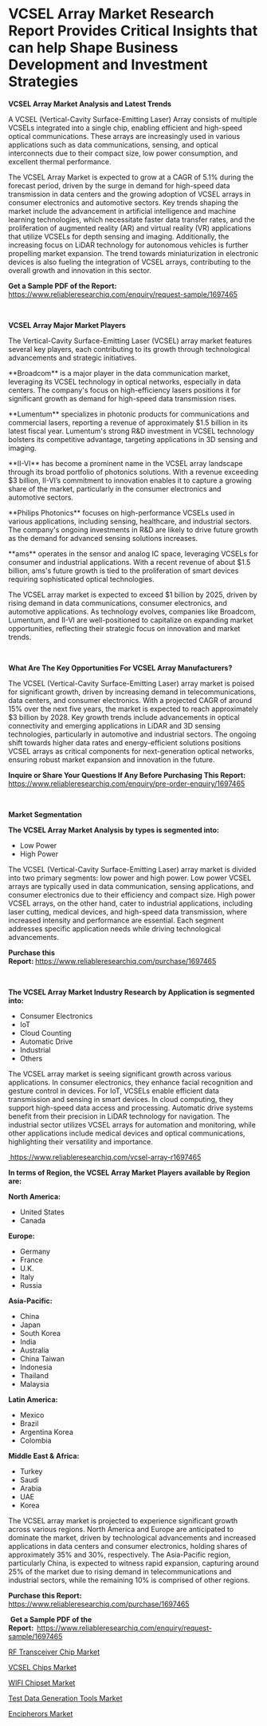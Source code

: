 <p><h1>VCSEL Array Market Research Report Provides Critical Insights that can help Shape Business Development and Investment Strategies</h1></p><p><strong>VCSEL Array Market Analysis and Latest Trends</strong></p>
<p><p>A VCSEL (Vertical-Cavity Surface-Emitting Laser) Array consists of multiple VCSELs integrated into a single chip, enabling efficient and high-speed optical communications. These arrays are increasingly used in various applications such as data communications, sensing, and optical interconnects due to their compact size, low power consumption, and excellent thermal performance.</p><p>The VCSEL Array Market is expected to grow at a CAGR of 5.1% during the forecast period, driven by the surge in demand for high-speed data transmission in data centers and the growing adoption of VCSEL arrays in consumer electronics and automotive sectors. Key trends shaping the market include the advancement in artificial intelligence and machine learning technologies, which necessitate faster data transfer rates, and the proliferation of augmented reality (AR) and virtual reality (VR) applications that utilize VCSELs for depth sensing and imaging. Additionally, the increasing focus on LiDAR technology for autonomous vehicles is further propelling market expansion. The trend towards miniaturization in electronic devices is also fueling the integration of VCSEL arrays, contributing to the overall growth and innovation in this sector.</p></p>
<p><strong>Get a Sample PDF of the Report:&nbsp;</strong> <a href="https://www.reliableresearchiq.com/enquiry/request-sample/1697465?utm_campaign=1140&utm_medium=2&utm_source=Github&utm_content=ia&utm_term=24032025&utm_id=vcsel-array">https://www.reliableresearchiq.com/enquiry/request-sample/1697465</a></p>
<p>&nbsp;</p>
<p><strong>VCSEL Array Major Market Players</strong></p>
<p><p>The Vertical-Cavity Surface-Emitting Laser (VCSEL) array market features several key players, each contributing to its growth through technological advancements and strategic initiatives. </p><p>**Broadcom** is a major player in the data communication market, leveraging its VCSEL technology in optical networks, especially in data centers. The company's focus on high-efficiency lasers positions it for significant growth as demand for high-speed data transmission rises. </p><p>**Lumentum** specializes in photonic products for communications and commercial lasers, reporting a revenue of approximately $1.5 billion in its latest fiscal year. Lumentum's strong R&D investment in VCSEL technology bolsters its competitive advantage, targeting applications in 3D sensing and imaging.</p><p>**II-VI** has become a prominent name in the VCSEL array landscape through its broad portfolio of photonics solutions. With a revenue exceeding $3 billion, II-VI’s commitment to innovation enables it to capture a growing share of the market, particularly in the consumer electronics and automotive sectors.</p><p>**Philips Photonics** focuses on high-performance VCSELs used in various applications, including sensing, healthcare, and industrial sectors. The company's ongoing investments in R&D are likely to drive future growth as the demand for advanced sensing solutions increases.</p><p>**ams** operates in the sensor and analog IC space, leveraging VCSELs for consumer and industrial applications. With a recent revenue of about $1.5 billion, ams's future growth is tied to the proliferation of smart devices requiring sophisticated optical technologies.</p><p>The VCSEL array market is expected to exceed $1 billion by 2025, driven by rising demand in data communications, consumer electronics, and automotive applications. As technology evolves, companies like Broadcom, Lumentum, and II-VI are well-positioned to capitalize on expanding market opportunities, reflecting their strategic focus on innovation and market trends.</p></p>
<p>&nbsp;</p>
<p><strong>What Are The Key Opportunities For VCSEL Array Manufacturers?</strong></p>
<p><p>The VCSEL (Vertical-Cavity Surface-Emitting Laser) array market is poised for significant growth, driven by increasing demand in telecommunications, data centers, and consumer electronics. With a projected CAGR of around 15% over the next five years, the market is expected to reach approximately $3 billion by 2028. Key growth trends include advancements in optical connectivity and emerging applications in LiDAR and 3D sensing technologies, particularly in automotive and industrial sectors. The ongoing shift towards higher data rates and energy-efficient solutions positions VCSEL arrays as critical components for next-generation optical networks, ensuring robust market expansion and innovation in the future.</p></p>
<p><strong>Inquire or Share Your Questions If Any Before Purchasing This Report:</strong> <a href="https://www.reliableresearchiq.com/enquiry/pre-order-enquiry/1697465?utm_campaign=1140&utm_medium=2&utm_source=Github&utm_content=ia&utm_term=24032025&utm_id=vcsel-array">https://www.reliableresearchiq.com/enquiry/pre-order-enquiry/1697465</a></p>
<p>&nbsp;</p>
<p><strong>Market Segmentation</strong></p>
<p><strong>The VCSEL Array Market Analysis by types is segmented into:</strong></p>
<p><ul><li>Low Power</li><li>High Power</li></ul></p>
<p><p>The VCSEL (Vertical-Cavity Surface-Emitting Laser) array market is divided into two primary segments: low power and high power. Low power VCSEL arrays are typically used in data communication, sensing applications, and consumer electronics due to their efficiency and compact size. High power VCSEL arrays, on the other hand, cater to industrial applications, including laser cutting, medical devices, and high-speed data transmission, where increased intensity and performance are essential. Each segment addresses specific application needs while driving technological advancements.</p></p>
<p><strong>Purchase this Report:&nbsp;</strong><a href="https://www.reliableresearchiq.com/purchase/1697465?utm_campaign=1140&utm_medium=2&utm_source=Github&utm_content=ia&utm_term=24032025&utm_id=vcsel-array">https://www.reliableresearchiq.com/purchase/1697465</a></p>
<p>&nbsp;</p>
<p><strong>The VCSEL Array Market Industry Research by Application is segmented into:</strong></p>
<p><ul><li>Consumer Electronics</li><li>IoT</li><li>Cloud Counting</li><li>Automatic Drive</li><li>Industrial</li><li>Others</li></ul></p>
<p><p>The VCSEL array market is seeing significant growth across various applications. In consumer electronics, they enhance facial recognition and gesture control in devices. For IoT, VCSELs enable efficient data transmission and sensing in smart devices. In cloud computing, they support high-speed data access and processing. Automatic drive systems benefit from their precision in LiDAR technology for navigation. The industrial sector utilizes VCSEL arrays for automation and monitoring, while other applications include medical devices and optical communications, highlighting their versatility and importance.</p></p>
<p><a href="https://www.reliableresearchiq.com/vcsel-array-r1697465?utm_campaign=1140&utm_medium=2&utm_source=Github&utm_content=ia&utm_term=24032025&utm_id=vcsel-array">&nbsp;https://www.reliableresearchiq.com/vcsel-array-r1697465</a></p>
<p><strong>In terms of Region, the VCSEL Array Market Players available by Region are:</strong></p>
<p>
    <p> <strong> North America: </strong>
        <ul>
            <li>United States</li>
            <li>Canada</li>
        </ul>
        </p> 
    <p> <strong> Europe: </strong>
        <ul>
            <li>Germany</li>
            <li>France</li>
            <li>U.K.</li>
            <li>Italy</li>
            <li>Russia</li>
        </ul>
        </p> 
    <p> <strong> Asia-Pacific: </strong>
        <ul>
            <li>China</li>
            <li>Japan</li>
            <li>South Korea</li>
            <li>India</li>
            <li>Australia</li>
            <li>China Taiwan</li>
            <li>Indonesia</li>
            <li>Thailand</li>
            <li>Malaysia</li>
        </ul>
        </p> 
    <p> <strong> Latin America: </strong>
        <ul>
            <li>Mexico</li>
            <li>Brazil</li>
            <li>Argentina Korea</li>
            <li>Colombia</li>
        </ul>
        </p> 
    <p> <strong> Middle East & Africa: </strong>
        <ul>
            <li>Turkey</li>
            <li>Saudi</li>
            <li>Arabia</li>
            <li>UAE</li>
            <li>Korea</li>
        </ul>
    </p>
    </p>
<p><p>The VCSEL array market is projected to experience significant growth across various regions. North America and Europe are anticipated to dominate the market, driven by technological advancements and increased applications in data centers and consumer electronics, holding shares of approximately 35% and 30%, respectively. The Asia-Pacific region, particularly China, is expected to witness rapid expansion, capturing around 25% of the market due to rising demand in telecommunications and industrial sectors, while the remaining 10% is comprised of other regions.</p></p>
<p><strong>Purchase this Report: </strong><a href="https://www.reliableresearchiq.com/purchase/1697465?utm_campaign=1140&utm_medium=2&utm_source=Github&utm_content=ia&utm_term=24032025&utm_id=vcsel-array">https://www.reliableresearchiq.com/purchase/1697465</a></p>
<p>&nbsp;<strong>Get a Sample PDF of the Report:&nbsp;&nbsp;</strong><a href="https://www.reliableresearchiq.com/enquiry/request-sample/1697465?utm_campaign=1140&utm_medium=2&utm_source=Github&utm_content=ia&utm_term=24032025&utm_id=vcsel-array">https://www.reliableresearchiq.com/enquiry/request-sample/1697465</a></p>
<p><strong></strong></p>
<p><p><a href="https://github.com/lotoahshaiek/Market-Research-Report-List-1/blob/main/rf-transceiver-chip-market.md?utm_campaign=1140&utm_medium=2&utm_source=Github&utm_content=ia&utm_term=24032025&utm_id=vcsel-array">RF Transceiver Chip Market</a></p><p><a href="https://github.com/motosyuliq/Market-Research-Report-List-1/blob/main/vcsel-chips-market.md?utm_campaign=1140&utm_medium=2&utm_source=Github&utm_content=ia&utm_term=24032025&utm_id=vcsel-array">VCSEL Chips Market</a></p><p><a href="https://github.com/ryantindyaiz/Market-Research-Report-List-1/blob/main/wifi-chipset-market.md?utm_campaign=1140&utm_medium=2&utm_source=Github&utm_content=ia&utm_term=24032025&utm_id=vcsel-array">WIFI Chipset Market</a></p><p><a href="https://github.com/muskoaizahfi/Market-Research-Report-List-1/blob/main/test-data-generation-tools-market.md?utm_campaign=1140&utm_medium=2&utm_source=Github&utm_content=ia&utm_term=24032025&utm_id=vcsel-array">Test Data Generation Tools Market</a></p><p><a href="https://github.com/thapabylers2/Market-Research-Report-List-1/blob/main/encipherors-market.md?utm_campaign=1140&utm_medium=2&utm_source=Github&utm_content=ia&utm_term=24032025&utm_id=vcsel-array">Encipherors Market</a></p></p>